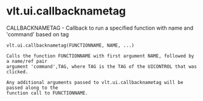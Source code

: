 # vlt.ui.callbacknametag

  CALLBACKNAMETAG - Callback to run a specified function with name and 'command' based on tag
 
    vlt.ui.callbacknametag(FUNCTIONNAME, NAME, ...)
 
    Calls the function FUNCTIONNAME with first argument NAME, followed by a name/ref pair
    argument 'command',TAG, where TAG is the TAG of the UICONTROL that was clicked.
 
    Any additional arguments passed to vlt.ui.callbacknametag will be passed along to the
    function call to FUNCTIONNAME.
